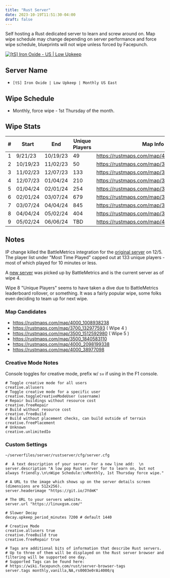 ```yaml
---
title: "Rust Server"
date: 2023-10-19T11:51:30-04:00
draft: false
---
```


Self hosting a Rust dedicated server to learn and screw around on. 
Map wipe schedule may change depending on server performance and force wipe schedule, blueprints will not wipe unless forced by Facepunch.

[![[tS] Iron Oxide - US | Low Upkeep](https://cdn.battlemetrics.com/b/horizontal500x80px/24761720.png?foreground=%23EEEEEE&background=%23222222&lines=%23333333&linkColor=%231185ec&chartColor=%23FF0700)](https://www.battlemetrics.com/servers/rust/24761720)

## Server Name

- `[tS] Iron Oxide | Low Upkeep | Monthly US East`

## Wipe Schedule

- Monthly, force wipe - 1st Thursday of the month.

## Wipe Stats

| #   | Start    | End      | Unique Players | Map Info                                 |
| --- | -------- | -------- | -------------- | ---------------------------------------- |
| 1   | 9/21/23  | 10/19/23 | 49             | https://rustmaps.com/map/4250_66972398   |
| 2   | 10/19/23 | 11/02/23 | 50             | https://rustmaps.com/map/3500_1393213226 |
| 3   | 11/02/23 | 12/07/23 | 133            | https://rustmaps.com/map/3700_325381121  |
| 4   | 12/07/23 | 01/04/24 | 210            | https://rustmaps.com/map/3700_132977593  |
| 5   | 01/04/24 | 02/01/24 | 254            | https://rustmaps.com/map/3500_1512592980 |
| 6   | 02/01/24 | 03/07/24 | 679            | https://rustmaps.com/map/3500_1423566289 |
| 7   | 03/07/24 | 04/04/24 | 845            | https://rustmaps.com/map/3500_1684990273 |
| 8   | 04/04/24 | 05/02/24 | 404            | https://rustmaps.com/map/3500_480540019  |
| 9   | 05/02/24 | 06/06/24 | TBD            | https://rustmaps.com/map/4000_38977098   |


## Notes

IP change killed the BattleMetrics integration for the [original server](https://www.battlemetrics.com/servers/rust/23805986) on 12/5. The player list under "Most Time Played" capped out at 133 unique players - most of which played for 10 minutes or less.

A [new server](https://www.battlemetrics.com/servers/rust/24761720) was picked up by BattleMetrics and is the current server as of wipe 4.

Wipe 8 "Unique Players" seems to have taken a dive due to BattleMetrics leaderboard rollover, or something. It was a fairly popular wipe, some folks even deciding to team up for next wipe.

### Map Candidates

* https://rustmaps.com/map/4000_1008938238
* https://rustmaps.com/map/3700_132977593 ( Wipe 4 )
* https://rustmaps.com/map/3500_1512592980 ( Wipe 5 )
* https://rustmaps.com/map/3500_1840583110
* https://rustmaps.com/map/4000_2098199338
* https://rustmaps.com/map/4000_38977098

### Creative Mode Notes

Console toggles for creative mode, prefix w/ `sv` if using in the F1 console.

```shell
# Toggle creative mode for all users
creative.allusers 
# Toggle creative mode for a specific user
creative.toggleCreativeModeUser (username)
# Repair buildings without resource cost
creative.freeRepair
# Build without resource cost
creative.freeBuild
# Build without placement checks, can build outside of terrain
creative.freePlacement
# Unknown
creative.unlimitedIo
```

### Custom Settings


`~/serverfiles/server/rustserver/cfg/server.cfg`

```shell
#  A text description of your server. For a new line add:  \n
server.description "A low pop Rust server for to learn on, but not always friendly.\n\nWipe Schedule:\nMonthly, 1st Thursday force wipe."

# A URL to the image which shows up on the server details screen (dimensions are 512x256).
server.headerimage "https://git.io/JYdmK"

# The URL to your servers website.
server.url "https://linuxgsm.com/"

# Slower Decay
decay.upkeep_period_minutes 7200 # default 1440

# Creative Mode
creative.allusers true
creative.freeBuild true
creative.freeRepair true

# Tags are additional bits of information that describe Rust servers.
# Up to three of them will be displayed on the Rust server browser and filtering will be supported one day.
# Supported Tags can be found here:
# https://wiki.facepunch.com/rust/server-browser-tags
server.tags monthly,vanilla,NA,rs0003e0rAi4000/q
```